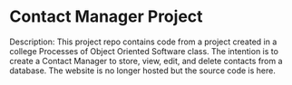 # Contact Manager Project #

Description: This project repo contains code from a project created in a college Processes of Object Oriented Software class. The intention is to create a Contact Manager to store, view, edit, and delete contacts from a database. The website is no longer hosted but the source code is here.
